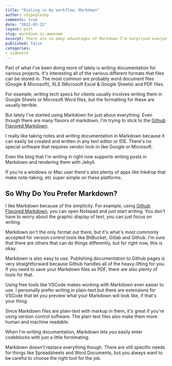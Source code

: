 ```yaml
---
title: "Dialing in my workflow: Markdown"
author: chipoglesby
comments: true
date: "2022-03-25"
layout: post
slug: markdown-is-awesome
excerpt: There are so many advantages of Markdown I'm surprised everyone isn't using it.
published: false
categories:
- sidenote
---
```


Part of what I've been doing more of lately is writing documentation for 
various projects.
It's interesting all of the various different formats that files can be stored
in. The most common are
probably word document files (Google & Microsoft), XLS (Microsoft Excel & 
Google Sheets) and
PDF files. 

For example, writing tech specs for clients usually involves writing them in Google Sheets or 
Microsoft Word files, but the formatting for these are usually terrible. 

But lately I've started using Markdown for just about everything. Even though
there are many flavors of markdown, I'm trying to stick to the 
[Github Flavored Markdown](https://github.github.com/gfm/).

I really like taking notes and writing documentation in Markdown because it can
easily be created and written in any text editor or IDE. There's no special
software that requires vendor lock-in like Google or Microsoft.

Even the blog that I'm writing in right now supports writing posts in Markdown 
and rendering them with Jekyll.

If you're a windows or Mac user there's also plenty of apps like Inkdrop 
that make note-taking, etc super simple on these platforms.

## So Why Do You Prefer Markdown?

I like Markdown because of the simplicity. For example, using
[Github Flavored Markdown](https://github.github.com/gfm/), you can open
Notepad and just start writing. You don't have to worry about the graphic
display of text, you can just focus on writing.

Markdown isn't the only format out there, but it's what's most commonly
accepted for version control tools like BitBucket, Gitlab and Github. I'm
sure that there are others that can do things differently, but for right now, 
this is okay.

Markdown is also easy to use. Publishing documentation to Github pages is very 
straightforward because Github handles all of the heavy-lifting for you. If you
need to save your Markdown files as PDF, there are also plenty of tools for
that.

Using free tools like VSCode makes working with Markdown even easier to use.
I personally prefer writing in plain-text but there are extensions for VSCode
that let you preview what your Markdown will look like, if that's your thing.

Since Markdown files are plain-text with markup in them, it's great if you're
using version control software. The plain text files also make them more 
human and machine readable.

When I'm writing documentation, Markdown lets you easily enter codeblocks 
with just a little formmating.

Markdown doesn't replace everything though. There are still specific needs
for things like Spreadsheets and Word Documents, but you always want to be
careful to choose the right tool for the job.
